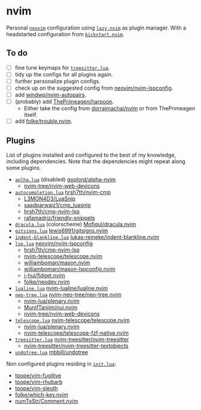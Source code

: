 # nvim

Personal [`neovim`](https://github.com/neovim/neovim) configuration using [`lazy.nvim`](https://github.com/folke/lazy.nvim) as plugin manager. With a headstarted configuration from [`kickstart.nvim`](https://github.com/nvim-lua/kickstart.nvim).

## To do

- [ ] fine tune keymaps for [`treesitter.lua`](/lua/plugins/treesitter.lua).
- [ ] tidy up the configs for all plugins again.
- [ ] further personalize plugin configs.
- [ ] check up on the suggested config from [neovim/nvim-lspconfig](https://github.com/neovim/nvim-lspconfig#suggested-configuration).
- [ ] add [windwp/nvim-autopairs](https://github.com/windwp/nvim-autopairs).
- [ ] (probably) add [ThePrimeagen/harpoon](https://github.com/ThePrimeagen/harpoon).
    - Either take the config from [dorrajmachai/nvim](https://github.com/dorrajmachai/nvim/blob/main/lua/plugins/harpoon.lua) or from ThePrimeagen itself.
- [ ] add [folke/trouble.nvim](https://github.com/folke/trouble.nvim).

## Plugins

List of plugins installed and configured to the best of my knowledge, including dependencies. Note that the dependencies might repeat along some plugins.

- [`aplha.lua`](/lua/plugins/alpha.lua) (disabled) [goolord/alpha-nvim](https://github.com/goolord/alpha-nvim)
    - [nvim-tree/nvim-web-devicons](https://github.com/nvim-tree/nvim-web-devicons)
- [`autocompletion.lua`](/lua/plugins/autocompletion.lua) [hrsh7th/nvim-cmp](https://github.com/hrsh7th/nvim-cmp)
    - [L3MON4D3/LuaSnip](https://github.com/L3MON4D3/LuaSnip)
    - [saadparwaiz1/cmp_luasnip](https://github.com/saadparwaiz1/cmp_luasnip)
    - [hrsh7th/cmp-nvim-lsp](https://github.com/hrsh7th/cmp-nvim-lsp)
    - [rafamadriz/friendly-snippets](https://github.com/rafamadriz/friendly-snippets)
- [`dracula.lua`](/lua/plugins/dracula.lua) (colorscheme) [Mofiqul/dracula.nvim](https://github.com/Mofiqul/dracula.nvim)
- [`gitsigns.lua`](/lua/plugins/gitsigns.lua) [lewis6991/gitsigns.nvim](https://github.com/lewis6991/gitsigns.nvim)
- [`indent-blankline.lua`](/lua/plugins/indent-blankline.lua) [lukas-reineke/indent-blankline.nvim](https://github.com/lukas-reineke/indent-blankline.nvim)
- [`lsp.lua`](/lua/plugins/lsp.lua) [neovim/nvim-lspconfig](https://github.com/neovim/nvim-lspconfig)
    - [hrsh7th/cmp-nvim-lsp](https://github.com/hrsh7th/cmp-nvim-lsp)
    - [nvim-telescope/telescope.nvim](https://github.com/nvim-telescope/telescope.nvim)
    - [williamboman/mason.nvim](https://github.com/williamboman/mason.nvim)
    - [williamboman/mason-lspconfig.nvim](https://github.com/williamboman/mason-lspconfig.nvim)
    - [j-hui/fidget.nvim](https://github.com/j-hui/fidget.nvim)
    - [folke/neodev.nvim](https://github.com/folke/neodev.nvim)
- [`lualine.lua`](/lua/plugins/lualine.lua) [nvim-lualine/lualine.nvim](https://github.com/nvim-lualine/lualine.nvim)
- [`neo-tree.lua`](/lua/plugins/neo-tree.lua) [nvim-neo-tree/neo-tree.nvim](https://github.com/nvim-neo-tree/neo-tree.nvim)
    - [nvim-lua/plenary.nvim](https://github.com/nvim-lua/plenary.nvim)
    - [MunifTanjim/nui.nvim](https://github.com/MunifTanjim/nui.nvim)
    - [nvim-tree/nvim-web-devicons](https://github.com/nvim-tree/nvim-web-devicons)
- [`telescope.lua`](/lua/plugins/telescope.lua) [nvim-telescope/telescope.nvim](https://github.com/nvim-telescope/telescope.nvim)
    - [nvim-lua/plenary.nvim](https://github.com/nvim-lua/plenary.nvim)
    - [nvim-telescope/telescope-fzf-native.nvim](https://github.com/nvim-telescope/telescope-fzf-native.nvim)
- [`treesitter.lua`](/lua/plugins/treesitter.lua) [nvim-treesitter/nvim-treesitter](https://github.com/nvim-treesitter/nvim-treesitter)
    - [nvim-treesitter/nvim-treesitter-textobjects](https://github.com/nvim-treesitter/nvim-treesitter-textobjects)
- [`undotree.lua`](/lua/plugins/undotree.lua) [mbbill/undotree](https://github.com/mbbill/undotree)

Non configured plugins residing in [`init.lua`](/lua/plugins/init.lua):

- [tpope/vim-fugitive](https://github.com/tpope/vim-fugitive)
- [tpope/vim-rhubarb](https://github.com/tpope/vim-rhubarb)
- [tpope/vim-sleuth](https://github.com/tpope/vim-sleuth)
- [folke/which-key.nvim](https://github.com/folke/which-key.nvim)
- [numToStr/Comment.nvim](https://github.com/numToStr/Comment.nvim)
